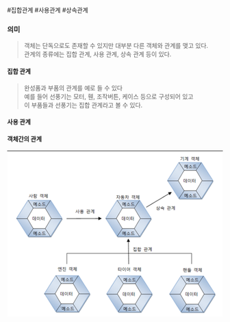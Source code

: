 #집합관계 #사용관계 #상속관계 
### 의미
> 객체는 단독으로도 존재할 수 있지만 대부분 다른 객체와 관계를 맺고 있다.  
> 관계의 종류에는 집합 관계, 사용 관계, 상속 관계 등이 있다.

#### 집합 관계
> 완성품과 부품의 관계를 예로 들 수 있다  
> 예를 들어 선풍기는 모터, 휀, 조작버튼, 케이스 등으로 구성되어 있고  
> 이 부품들과 선풍기는 집합 관계라고 볼 수 있다.

#### 사용 관계


#### 객체간의 관계
![참고자료](./img/ObjectRelationship.png)

